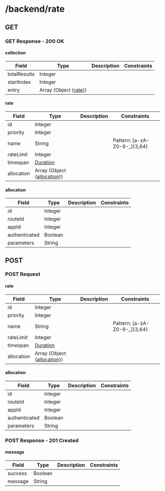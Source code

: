 
# /backend/rate


## GET


### GET Response - 200 OK

#### collection

Field | Type | Description | Constraints
----- | ---- | ----------- | -----------
totalResults | Integer |  | 
startIndex | Integer |  | 
entry | Array (Object ([rate](#psx_model_Rate))) |  | 

#### rate

Field | Type | Description | Constraints
----- | ---- | ----------- | -----------
id | Integer |  | 
priority | Integer |  | 
name | String |  | Pattern: [a-zA-Z0-9\-\_]{3,64}
rateLimit | Integer |  | 
timespan | [Duration](https://en.wikipedia.org/wiki/ISO_8601#Durations) |  | 
allocation | Array (Object ([allocation](#psx_model_Allocation))) |  | 

#### allocation

Field | Type | Description | Constraints
----- | ---- | ----------- | -----------
id | Integer |  | 
routeId | Integer |  | 
appId | Integer |  | 
authenticated | Boolean |  | 
parameters | String |  | 


## POST


### POST Request

#### rate

Field | Type | Description | Constraints
----- | ---- | ----------- | -----------
id | Integer |  | 
priority | Integer |  | 
name | String |  | Pattern: [a-zA-Z0-9\-\_]{3,64}
rateLimit | Integer |  | 
timespan | [Duration](https://en.wikipedia.org/wiki/ISO_8601#Durations) |  | 
allocation | Array (Object ([allocation](#psx_model_Allocation))) |  | 

#### allocation

Field | Type | Description | Constraints
----- | ---- | ----------- | -----------
id | Integer |  | 
routeId | Integer |  | 
appId | Integer |  | 
authenticated | Boolean |  | 
parameters | String |  | 


### POST Response - 201 Created

#### message

Field | Type | Description | Constraints
----- | ---- | ----------- | -----------
success | Boolean |  | 
message | String |  | 

